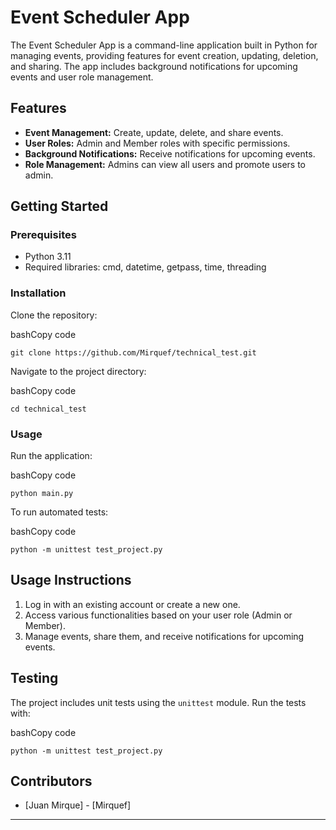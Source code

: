 Event Scheduler App
===================

The Event Scheduler App is a command-line application built in Python for managing events, providing features for event creation, updating, deletion, and sharing. The app includes background notifications for upcoming events and user role management.

Features
--------

*   **Event Management:** Create, update, delete, and share events.
*   **User Roles:** Admin and Member roles with specific permissions.
*   **Background Notifications:** Receive notifications for upcoming events.
*   **Role Management:** Admins can view all users and promote users to admin.

Getting Started
---------------

### Prerequisites

*   Python 3.11
*   Required libraries: cmd, datetime, getpass, time, threading

### Installation

Clone the repository:

bashCopy code

`git clone https://github.com/Mirquef/technical_test.git`

Navigate to the project directory:

bashCopy code

`cd technical_test`

### Usage

Run the application:

bashCopy code

`python main.py`

To run automated tests:

bashCopy code

`python -m unittest test_project.py`

Usage Instructions
------------------

1.  Log in with an existing account or create a new one.
2.  Access various functionalities based on your user role (Admin or Member).
3.  Manage events, share them, and receive notifications for upcoming events.

Testing
-------

The project includes unit tests using the `unittest` module. Run the tests with:

bashCopy code

`python -m unittest test_project.py`

Contributors
------------

*   \[Juan Mirque\] - \[Mirquef\]


* * *